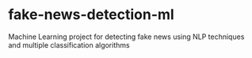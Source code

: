 # fake-news-detection-ml
Machine Learning project for detecting fake news using NLP techniques and multiple classification algorithms
